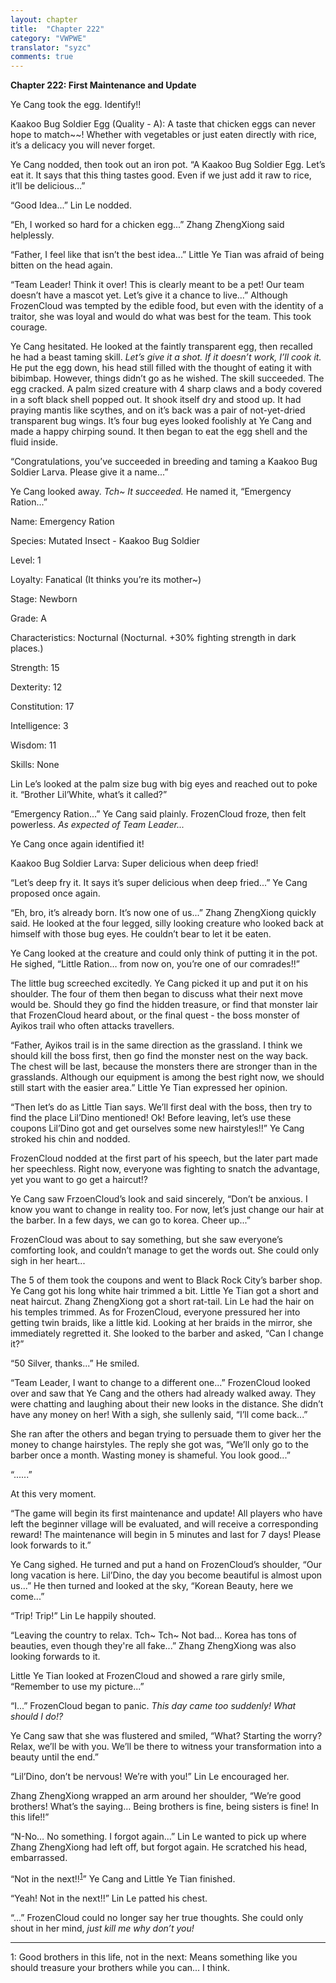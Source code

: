 ```yaml
---
layout: chapter
title:  "Chapter 222"
category: "VWPWE"
translator: "syzc"
comments: true
---
```


**Chapter 222: First Maintenance and Update**

Ye Cang took the egg. Identify!!

Kaakoo Bug Soldier Egg (Quality - A): A taste that chicken eggs can never hope to match~~! Whether with vegetables or just eaten directly with rice, it’s a delicacy you will never forget.

Ye Cang nodded, then took out an iron pot. “A Kaakoo Bug Soldier Egg. Let’s eat it. It says that this thing tastes good. Even if we just add it raw to rice, it’ll be delicious...”

“Good Idea...” Lin Le nodded.

“Eh, I worked so hard for a chicken egg...” Zhang ZhengXiong said helplessly.

“Father, I feel like that isn’t the best idea...” Little Ye Tian was afraid of being bitten on the head again.

“Team Leader! Think it over! This is clearly meant to be a pet! Our team doesn’t have a mascot yet. Let’s give it a chance to live...” Although FrozenCloud was tempted by the edible food, but even with the identity of a traitor, she was loyal and would do what was best for the team. This took courage.

Ye Cang hesitated. He looked at the faintly transparent egg, then recalled he had a beast taming skill. *Let’s give it a shot. If it doesn’t work, I’ll cook it.* He put the egg down, his head still filled with the thought of eating it with bibimbap. However, things didn’t go as he wished. The skill succeeded. The egg cracked. A palm sized creature with 4 sharp claws and a body covered in a soft black shell popped out. It shook itself dry and stood up. It had praying mantis like scythes, and on it’s back was a pair of not-yet-dried transparent bug wings. It’s four bug eyes looked foolishly at Ye Cang and made a happy chirping sound. It then began to eat the egg shell and the fluid inside.

“Congratulations, you’ve succeeded in breeding and taming a Kaakoo Bug Soldier Larva. Please give it a name...”

Ye Cang looked away. *Tch~ It succeeded.* He named it, “Emergency Ration...”

Name: Emergency Ration

Species: Mutated Insect - Kaakoo Bug Soldier

Level: 1

Loyalty: Fanatical (It thinks you’re its mother~)

Stage: Newborn

Grade: A

Characteristics: Nocturnal (Nocturnal. +30% fighting strength in dark places.)

Strength: 15

Dexterity: 12

Constitution: 17

Intelligence: 3

Wisdom: 11

Skills: None

Lin Le’s looked at the palm size bug with big eyes and reached out to poke it. “Brother Lil’White, what’s it called?”

“Emergency Ration...” Ye Cang said plainly. FrozenCloud froze, then felt powerless. *As expected of Team Leader...*

Ye Cang once again identified it!

Kaakoo Bug Soldier Larva: Super delicious when deep fried!

“Let’s deep fry it. It says it’s super delicious when deep fried...” Ye Cang proposed once again.

“Eh, bro, it’s already born. It’s now one of us...” Zhang ZhengXiong quickly said. He looked at the four legged, silly looking creature who looked back at himself with those bug eyes. He couldn’t bear to let it be eaten. 

Ye Cang looked at the creature and could only think of putting it in the pot. He sighed, “Little Ration… from now on, you’re one of our comrades!!”

The little bug screeched excitedly. Ye Cang picked it up and put it on his shoulder. The four of them then began to discuss what their next move would be. Should they go find the hidden treasure, or find that monster lair that FrozenCloud heard about, or the final quest - the boss monster of Ayikos trail who often attacks travellers.

“Father, Ayikos trail is in the same direction as the grassland. I think we should kill the boss first, then go find the monster nest on the way back. The chest will be last, because the monsters there are stronger than in the grasslands. Although our equipment is among the best right now, we should still start with the easier area.” Little Ye Tian expressed her opinion.

“Then let’s do as Little Tian says. We’ll first deal with the boss, then try to find the place Lil’Dino mentioned! Ok! Before leaving, let’s use these coupons Lil’Dino got and get ourselves some new hairstyles!!” Ye Cang stroked his chin and nodded.

FrozenCloud nodded at the first part of his speech, but the later part made her speechless. Right now, everyone was fighting to snatch the advantage, yet you want to go get a haircut!?

Ye Cang saw FrzoenCloud’s look and said sincerely, “Don’t be anxious. I know you want to change in reality too. For now, let’s just change our hair at the barber. In a few days, we can go to korea. Cheer up...”

FrozenCloud was about to say something, but she saw everyone’s comforting look, and couldn’t manage to get the words out. She could only sigh in her heart...

The 5 of them took the coupons and went to Black Rock City’s barber shop. Ye Cang got his long white hair trimmed a bit. Little Ye Tian got a short and neat haircut. Zhang ZhengXiong got a short rat-tail. Lin Le had the hair on his temples trimmed. As for FrozenCloud, everyone pressured her into getting twin braids, like a little kid. Looking at her braids in the mirror, she immediately regretted it. She looked to the barber and asked, “Can I change it?”

“50 Silver, thanks...” He smiled.

“Team Leader, I want to change to a different one...” FrozenCloud looked over and saw that Ye Cang and the others had already walked away. They were chatting and laughing about their new looks in the distance. She didn’t have any money on her! With a sigh, she sullenly said, “I’ll come back...”

She ran after the others and began trying to persuade them to giver her the money to change hairstyles. The reply she got was, “We’ll only go to the barber once a month. Wasting money is shameful. You look good...”

“......”

At this very moment.

“The game will begin its first maintenance and update! All players who have left the beginner village will be evaluated, and will receive a corresponding reward! The maintenance will begin in 5 minutes and last for 7 days! Please look forwards to it.”

Ye Cang sighed. He turned and put a hand on FrozenCloud’s shoulder, “Our long vacation is here. Lil’Dino, the day you become beautiful is almost upon us...” He then turned and looked at the sky, “Korean Beauty, here we come...”

“Trip! Trip!” Lin Le happily shouted.

“Leaving the country to relax. Tch~ Tch~ Not bad… Korea has tons of beauties, even though they're all fake...” Zhang ZhengXiong was also looking forwards to it.

Little Ye Tian looked at FrozenCloud and showed a rare girly smile, “Remember to use my picture...”

“I...” FrozenCloud began to panic. *This day came too suddenly! What should I do!?* 

Ye Cang saw that she was flustered and smiled, “What? Starting the worry? Relax, we’ll be with you. We’ll be there to witness your transformation into a beauty until the end.”

“Lil’Dino, don’t be nervous! We’re with you!” Lin Le encouraged her.

Zhang ZhengXiong wrapped an arm around her shoulder, “We’re good brothers! What’s the saying… Being brothers is fine, being sisters is fine! In this life!!”

“N-No… No something. I forgot again...” Lin Le wanted to pick up where Zhang ZhengXiong had left off, but forgot again. He scratched his head, embarrassed.

“Not in the next!!<sup>[1](#footnote1)</sup>” Ye Cang and Little Ye Tian finished.

“Yeah! Not in the next!!” Lin Le patted his chest.

“...” FrozenCloud could no longer say her true thoughts. She could only shout in her mind, *just kill me why don’t you!*

---

<a name="footnote1">1</a>: Good brothers in this life, not in the next: Means something like you should treasure your brothers while you can... I think.